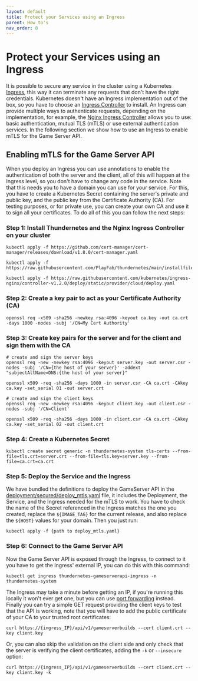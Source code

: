 ```yaml
---
layout: default
title: Protect your Services using an Ingress
parent: How to's
nav_order: 8
---
```


# Protect your Services using an Ingress

It is possible to secure any service in the cluster using a Kubernetes [Ingress](https://kubernetes.io/docs/concepts/services-networking/ingress/), this way it can terminate any requests that don't have the right credentials. Kubernetes doesn't have an Ingress implementation out of the box, so you have to choose an [Ingress Controller](https://kubernetes.io/docs/concepts/services-networking/ingress-controllers/) to install. An Ingress can provide multiple ways to authenticate requests, depending on the implementation, for example, the [Nginx Ingress Controller](https://kubernetes.github.io/ingress-nginx/deploy/) allows you to use: basic authentication, mutual TLS (mTLS) or use external authentication services. In the following section we show how to use an Ingress to enable mTLS for the Game Server API.

## Enabling mTLS for the Game Server API

When you deploy an Ingress you can use annotations to enable the authentication of both the server and the client, all of this will happen at the Ingress level, so you don't have to change any code in the service. Note that this needs you to have a domain you can use for your service. For this, you have to create a Kubernetes Secret containing the server's private and public key, and the public key from the Certificate Authority (CA). For testing purposes, or for private use, you can create your own CA and use it to sign all your certificates. To do all of this you can follow the next steps:

### Step 1: Install Thundernetes and the Nginx Ingress Controller on your cluster
```
kubectl apply -f https://github.com/cert-manager/cert-manager/releases/download/v1.8.0/cert-manager.yaml

kubectl apply -f https://raw.githubusercontent.com/PlayFab/thundernetes/main/installfiles/operator.yaml

kubectl apply -f https://raw.githubusercontent.com/kubernetes/ingress-nginx/controller-v1.2.0/deploy/static/provider/cloud/deploy.yaml
```

### Step 2: Create a key pair to act as your Certificate Authority (CA)

```
openssl req -x509 -sha256 -newkey rsa:4096 -keyout ca.key -out ca.crt -days 1000 -nodes -subj '/CN=My Cert Authority'
```

### Step 3: Create key pairs for the server and for the client and sign them with the CA

```
# create and sign the server keys
openssl req -new -newkey rsa:4096 -keyout server.key -out server.csr -nodes -subj '/CN={the host of your server}' -addext "subjectAltName=DNS:{the host of your server}"

openssl x509 -req -sha256 -days 1000 -in server.csr -CA ca.crt -CAkey ca.key -set_serial 01 -out server.crt

# create and sign the client keys
openssl req -new -newkey rsa:4096 -keyout client.key -out client.csr -nodes -subj '/CN=Client'

openssl x509 -req -sha256 -days 1000 -in client.csr -CA ca.crt -CAkey ca.key -set_serial 02 -out client.crt
```

### Step 4: Create a Kubernetes Secret

```
kubectl create secret generic -n thundernetes-system tls-certs --from-file=tls.crt=server.crt --from-file=tls.key=server.key --from-file=ca.crt=ca.crt
```

### Step 5: Deploy the Service and the Ingress

We have bundled the definitions to deploy the GameServer API in the [deployment/secured/deploy_mtls.yaml](https://github.com/PlayFab/thundernetes/blob/main/cmd/gameserverapi/deployment/secured/deploy_mtls.yaml) file, it includes the Deployment, the Service, and the Ingress needed for the mTLS to work. You have to check the name of the Secret referenced in the Ingress matches the one you created, replace the ```${IMAGE_TAG}``` for the current release, and also replace the ```${HOST}``` values for your domain. Then you just run:

```
kubectl apply -f {path to deploy_mtls.yaml}
```

### Step 6: Connect to the Game Server API

Now the Game Server API is exposed through the Ingress, to connect to it you have to get the Ingress' external IP, you can do this with this command:

```
kubectl get ingress thundernetes-gameserverapi-ingress -n thundernetes-system
```

The Ingress may take a minute before getting an IP, if you're running this locally it won't ever get one, but you can use [port forwarding](https://kubernetes.io/docs/tasks/access-application-cluster/port-forward-access-application-cluster/) instead. Finally you can try a simple GET request providing the client keys to test that the API is working, note that you will have to add the public certificate of your CA to your trusted root certificates:

```
curl https://{ingress_IP}/api/v1/gameserverbuilds --cert client.crt --key client.key
```

Or, you can also skip the validation on the client side and only check that the server is verifying the client certificates, adding the ```-k``` or ```--insecure``` option:

```
curl https://{ingress_IP}/api/v1/gameserverbuilds --cert client.crt --key client.key -k
```
